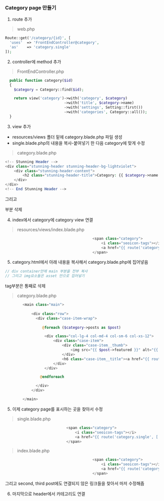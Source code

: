 
### Category page 만들기  

1. route 추가  
> web.php
```php
Route::get('/category/{id}', [
  'uses'  => 'FrontEndController@category',
  'as'    => 'category.single' 
]);
```
2. controller에 method 추가  
> FrontEndController.php
```php
  public function category($id)
  {
    $category = Category::find($id);

    return view('category')->with('category', $category)
                           ->with('title', $category->name)
                           ->with('settings', Setting::first())
                           ->with('categories', Category::all());
  }
```
3. view 추가  
- resources/views 폴더 밑에 category.blade.php 파일 생성  
- single.blade.php의 내용을 복사-붙여넣기 한 다음 category에 맞게 수정  
> category.blade.php
```php
<!-- Stunning Header -->
<div class="stunning-header stunning-header-bg-lightviolet">
    <div class="stunning-header-content">
        <h2 class="stunning-header-title">Category: {{ $category->name }}</h2>
    </div>
</div>
<!-- End Stunning Header -->
```
그리고 <main> 부분 삭제  

4. index에서 category에 category view 연결  
> resources/views/index.blade.php
```php
                                        <span class="category">
                                            <i class="seoicon-tags"></i>
                                            <a href="{{ route('category.single', ['id' => $first_post->category->id]) }}">{{ $first_post->category->name }}</a>
                                        </span>
```
5. category.html에서 아래 내용을 복사해서 category.blade.php에 집어넣음  
```php
// div container안에 main 부분을 전부 복사 
// 그리고 img요소들은 asset 안으로 집어넣기
```
tag부분은 통째로 삭제  

> category.blade.php
```php
        <main class="main">
            
            <div class="row">
              <div class="case-item-wrap">
  
                 @foreach ($category->posts as $post)

                  <div class="col-lg-4 col-md-4 col-sm-6 col-xs-12">
                      <div class="case-item">
                          <div class="case-item__thumb">
                              <img src="{{ $post->featured }}" alt="{{ $post->title }}">
                          </div>
                          <h6 class="case-item__title"><a href="{{ route('post.single', ['slug' => $post->slug ]) }}">{{ $post->title }}</a></h6>
                      </div>
                  </div>

                @endforeach

              </div>
            </div>

        </main>
```
5. 이제 category page를 표시하는 곳을 찾아서 수정  
> single.blade.php
```php
                            <span class="category">
                                <i class="seoicon-tags"></i>
                                <a href="{{ route('category.single', ['id' => $post->category->id]) }}">{{ $post->category->name }}</a>
                            </span>
```
> index.blade.php
```php
                                        <span class="category">
                                            <i class="seoicon-tags"></i>
                                            <a href="{{ route('category.single', ['id' => $first_post->category->id]) }}">{{ $first_post->category->name }}</a>
                                        </span>
```
그리고 second, third post에도 연결되지 않은 링크들을 찾아서 마저 수정해줌  

6. 마지막으로 header에서 카테고리도 연결  

